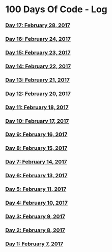 # 100 Days Of Code - Log

### [Day 17: February 28, 2017](https://thedepository.wordpress.com/2017/02/28/day-17-february-28-2017/)

### [Day 16: February 24, 2017](https://thedepository.wordpress.com/2017/02/24/day-16-february-24-2017/)

### [Day 15: February 23, 2017](https://thedepository.wordpress.com/2017/02/23/day-15-february-23-2017/)

### [Day 14: February 22, 2017](https://thedepository.wordpress.com/2017/02/22/day-14-february-22-2017/)

### [Day 13: February 21, 2017](https://thedepository.wordpress.com/2017/02/21/day-13-february-21-2017/)

### [Day 12: February 20, 2017](https://thedepository.wordpress.com/2017/02/20/day-12-february-20-2017/)

### [Day 11: February 18, 2017](https://thedepository.wordpress.com/2017/02/18/day-11-february-18-2017/)

### [Day 10: February 17, 2017](https://thedepository.wordpress.com/2017/02/17/day-10-february-17-2017/)

### [Day 9: February 16, 2017](https://thedepository.wordpress.com/2017/02/16/day-9-february-16-2017/)

### [Day 8: February 15, 2017](https://thedepository.wordpress.com/2017/02/15/day-8-february-15-2017/)

### [Day 7: February 14, 2017](https://thedepository.wordpress.com/2017/02/14/day-7-february-14-2017/)

### [Day 6: February 13, 2017](https://thedepository.wordpress.com/2017/02/13/day-6-february-13-2017/)

### [Day 5: February 11, 2017](https://thedepository.wordpress.com/2017/02/11/day-5-february-11-2017/)

### [Day 4: February 10, 2017](https://thedepository.wordpress.com/2017/02/10/day-4-february-10-2017/)

### [Day 3: February 9, 2017](https://thedepository.wordpress.com/2017/02/09/day-3-february-9-2017/)

### [Day 2: February 8, 2017](https://thedepository.wordpress.com/2017/02/08/day-2-february-8-2017/)

### [Day 1: February 7, 2017](https://thedepository.wordpress.com/2017/02/07/day-1-february-7-2017/)
